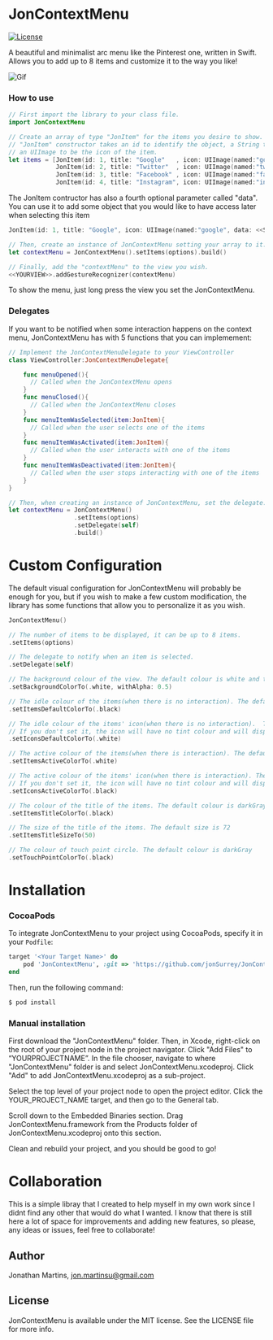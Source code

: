 
JonContextMenu
===========
[![License](https://img.shields.io/badge/License-MIT-green.svg)](https://github.com/jonSurrey/JonContextMenu/blob/master/LICENSE)

A beautiful and minimalist arc menu like the Pinterest one, written in Swift. Allows you to add up to 8 items and customize it to the way you like!

![Gif](https://thumbs.gfycat.com/PeriodicGregariousAfricangoldencat-size_restricted.gif)

### How to use

```swift
// First import the library to your class file.
import JonContextMenu

// Create an array of type "JonItem" for the items you desire to show.
// "JonItem" constructor takes an id to identify the object, a String to be the title of the item and 
// an UIImage to be the icon of the item.
let items = [JonItem(id: 1, title: "Google"   , icon: UIImage(named:"google")),
             JonItem(id: 2, title: "Twitter"  , icon: UIImage(named:"twitter")),
             JonItem(id: 3, title: "Facebook" , icon: UIImage(named:"facebook")),
             JonItem(id: 4, title: "Instagram", icon: UIImage(named:"instagram"))]
```

The JonItem contructor has also a fourth optional parameter called "data". You can use it to add some object that you would like to have access later when selecting this item

```swift
JonItem(id: 1, title: "Google", icon: UIImage(named:"google", data: <<SOMEOBJECT>>)
```

```swift
// Then, create an instance of JonContextMenu setting your array to it.
let contextMenu = JonContextMenu().setItems(options).build()

// Finally, add the "contextMenu" to the view you wish.
<<YOURVIEW>>.addGestureRecognizer(contextMenu)
```
To show the menu, just long press the view you set the JonContextMenu.

### Delegates

If you want to be notified when some interaction happens on the context menu, JonContextMenu has with 5 functions that you can implemement:


```swift
// Implement the JonContextMenuDelegate to your ViewController 
class ViewController:JonContextMenuDelegate{

    func menuOpened(){
      // Called when the JonContextMenu opens
    }
    func menuClosed(){
      // Called when the JonContextMenu closes
    }
    func menuItemWasSelected(item:JonItem){
      // Called when the user selects one of the items
    }
    func menuItemWasActivated(item:JonItem){
      // Called when the user interacts with one of the items
    }
    func menuItemWasDeactivated(item:JonItem){
      // Called when the user stops interacting with one of the items
    }
}

// Then, when creating an instance of JonContextMenu, set the delegate.
let contextMenu = JonContextMenu()
                  .setItems(options)
                  .setDelegate(self)
                  .build()
```

Custom Configuration
===========

The default visual configuration for JonContextMenu will probably be enough for you, but if you wish to make a few custom modification, the library has some functions that allow you to personalize it as you wish.

```swift
JonContextMenu()

// The number of items to be displayed, it can be up to 8 items.
.setItems(options)

// The delegate to notify when an item is selected.
.setDelegate(self)

// The background colour of the view. The default colour is white and the default alpha is 0.9
.setBackgroundColorTo(.white, withAlpha: 0.5)

// The idle colour of the items(when there is no interaction). The default colour is white
.setItemsDefaultColorTo(.black)

// The idle colour of the items' icon(when there is no interaction).  There is no deafault colour. 
// If you don't set it, the icon will have no tint colour and will display the original image's colour
.setIconsDefaultColorTo(.white)

// The active colour of the items(when there is interaction). The default colour is darkRed
.setItemsActiveColorTo(.white)

// The active colour of the items' icon(when there is interaction). There is no deafault colour. 
// If you don't set it, the icon will have no tint colour and will display the original image's colour
.setIconsActiveColorTo(.black)

// The colour of the title of the items. The default colour is darkGray
.setItemsTitleColorTo(.black)

// The size of the title of the items. The default size is 72
.setItemsTitleSizeTo(50)

// The colour of touch point circle. The default colour is darkGray
.setTouchPointColorTo(.black)
```
Installation
===========

### CocoaPods

To integrate JonContextMenu to your project using CocoaPods, specify it in your `Podfile`:

```ruby
target '<Your Target Name>' do
    pod 'JonContextMenu', :git => 'https://github.com/jonSurrey/JonContextMenu.git', :branch => 'master'
end
```

Then, run the following command:

```bash
$ pod install
```

### Manual installation

First download the "JonContextMenu" folder. Then, in Xcode, right-click on the root of your project node in the project navigator. Click "Add Files" to “YOURPROJECTNAME”. In the file chooser, navigate to where "JonContextMenu" folder is and select JonContextMenu.xcodeproj. Click "Add" to add JonContextMenu.xcodeproj as a sub-project.

Select the top level of your project node to open the project editor. Click the YOUR_PROJECT_NAME target, and then go to the General tab.

Scroll down to the Embedded Binaries section. Drag JonContextMenu.framework from the Products folder of JonContextMenu.xcodeproj onto this section.

Clean and rebuild your project, and you should be good to go!

Collaboration
===========

This is a simple libray that I created to help myself in my own work since I didnt find any other that would do what I wanted. I know that there is still here a lot of space for improvements and adding new features, so please, any ideas or issues, feel free to collaborate!

## Author

Jonathan Martins, jon.martinsu@gmail.com

## License

JonContextMenu is available under the MIT license. See the LICENSE file for more info.

